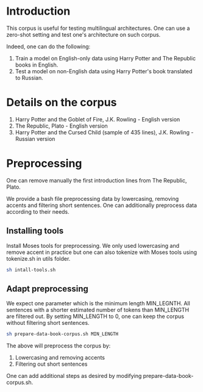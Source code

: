 # Introduction

This corpus is useful for testing multilingual architectures. One can use a zero-shot setting and test one's architecture on such corpus. 

Indeed, one can do the following: 
1. Train a model on English-only data using Harry Potter and The Republic books in English.
2. Test a model on non-English data using Harry Potter's book translated to Russian.

# Details on the corpus 

1. Harry Potter and the Goblet of Fire, J.K. Rowling - English version
2. The Republic, Plato - English version
3. Harry Potter and the Cursed Child (sample of 435 lines), J.K. Rowling - Russian version

# Preprocessing 

One can remove manually the first introduction lines from The Republic, Plato. 

We provide a bash file preprocessing data by lowercasing, removing accents and filtering short sentences.
One can additionally preprocess data according to their needs.

## Installing tools 

Install Moses tools for preprocessing. We only used lowercasing and remove accent in practice but one can
also tokenize with Moses tools using tokenize.sh in utils folder.

```bash
sh intall-tools.sh
```
## Adapt  preprocessing
We expect one parameter which is the minimum length MIN_LEGNTH.
All sentences with a shorter estimated number of tokens than MIN_LENGTH
are filtered out. By setting MIN_LENGTH to 0, one can keep the corpus without 
filtering short sentences. 

```bash
sh prepare-data-book-corpus.sh MIN_LENGTH

```
The above will preprocess the corpus by:
1. Lowercasing and removing accents 
2. Filtering out short sentences

One can add additional steps as desired by modifying prepare-data-book-corpus.sh. 